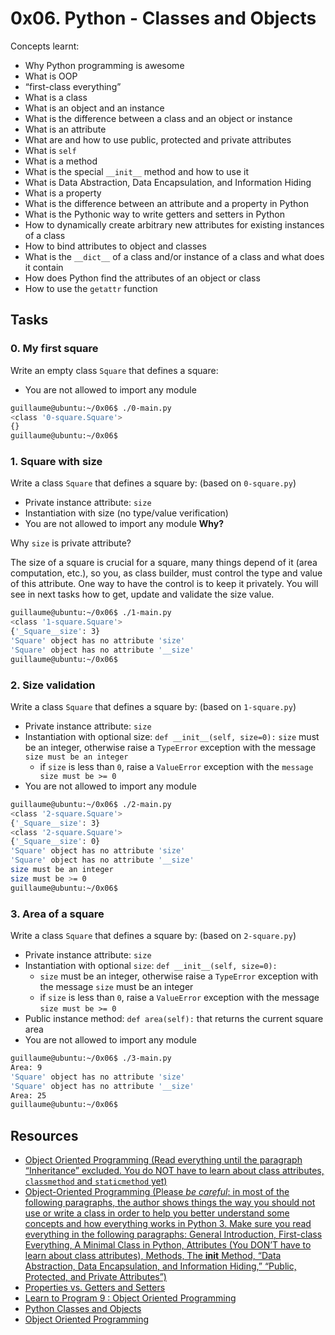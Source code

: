 # 0x06. Python - Classes and Objects
Concepts learnt:
- Why Python programming is awesome
- What is OOP
- “first-class everything”
- What is a class
- What is an object and an instance
- What is the difference between a class and an object or instance
- What is an attribute
- What are and how to use public, protected and private attributes
- What is `self`
- What is a method
- What is the special `__init__` method and how to use it
- What is Data Abstraction, Data Encapsulation, and Information Hiding
- What is a property
- What is the difference between an attribute and a property in Python
- What is the Pythonic way to write getters and setters in Python
- How to dynamically create arbitrary new attributes for existing instances of a class
- How to bind attributes to object and classes
- What is the `__dict__` of a class and/or instance of a class and what does it contain
- How does Python find the attributes of an object or class
- How to use the `getattr` function

## Tasks
### 0. My first square
Write an empty class `Square` that defines a square:

- You are not allowed to import any module
```bash
guillaume@ubuntu:~/0x06$ ./0-main.py
<class '0-square.Square'>
{}
guillaume@ubuntu:~/0x06$ 
```
### 1. Square with size
Write a class `Square` that defines a square by: (based on `0-square.py`)

- Private instance attribute: `size`
- Instantiation with size (no type/value verification)
- You are not allowed to import any module
**Why?**

Why `size` is private attribute?

The size of a square is crucial for a square, many things depend of it (area computation, etc.), so you, as class builder, must control the type and value of this attribute. One way to have the control is to keep it privately. You will see in next tasks how to get, update and validate the size value.
```bash
guillaume@ubuntu:~/0x06$ ./1-main.py
<class '1-square.Square'>
{'_Square__size': 3}
'Square' object has no attribute 'size'
'Square' object has no attribute '__size'
guillaume@ubuntu:~/0x06$ 
```
### 2. Size validation
Write a class `Square` that defines a square by: (based on `1-square.py`)
    
- Private instance attribute: `size`
- Instantiation with optional size: `def __init__(self, size=0):`
`size` must be an integer, otherwise raise a `TypeError` exception with the message `size must be an integer`
    * if `size` is less than `0`, raise a `ValueError` exception with the `message size must be >= 0`
- You are not allowed to import any module
```bash
guillaume@ubuntu:~/0x06$ ./2-main.py
<class '2-square.Square'>
{'_Square__size': 3}
<class '2-square.Square'>
{'_Square__size': 0}
'Square' object has no attribute 'size'
'Square' object has no attribute '__size'
size must be an integer
size must be >= 0
guillaume@ubuntu:~/0x06$ 
```
### 3. Area of a square
Write a class `Square` that defines a square by: (based on `2-square.py`)

- Private instance attribute: `size`
- Instantiation with optional `size`: `def __init__(self, size=0):`
    * `size` must be an integer, otherwise raise a `TypeError` exception with the message `size` must be an integer
    * if `size` is less than `0`, raise a `ValueError` exception with the message `size must be >= 0`
- Public instance method: `def area(self):` that returns the current square area
- You are not allowed to import any module
```bash
guillaume@ubuntu:~/0x06$ ./3-main.py
Area: 9
'Square' object has no attribute 'size'
'Square' object has no attribute '__size'
Area: 25
guillaume@ubuntu:~/0x06$ 
``` 
### 
### 
### 
## Resources
- [Object Oriented Programming (Read everything until the paragraph “Inheritance” excluded. You do NOT have to learn about class attributes, `classmethod` and `staticmethod` yet)](https://python.swaroopch.com/oop.html)
- [Object-Oriented Programming (Please *be careful*: in most of the following paragraphs, the author shows things the way you should not use or write a class in order to help you better understand some concepts and how everything works in Python 3. Make sure you read everything in the following paragraphs: General Introduction, First-class Everything, A Minimal Class in Python, Attributes (You DON’T have to learn about class attributes), Methods, The __init__ Method, “Data Abstraction, Data Encapsulation, and Information Hiding,” “Public, Protected, and Private Attributes”)](https://python-course.eu/oop/object-oriented-programming.php)
- [Properties vs. Getters and Setters](https://python-course.eu/oop/properties-vs-getters-and-setters.php)
- [Learn to Program 9 : Object Oriented Programming](https://www.youtube.com/watch?v=1AGyBuVCTeE)
- [Python Classes and Objects](https://www.youtube.com/watch?v=apACNr7DC_s)
- [Object Oriented Programming](https://www.youtube.com/watch?v=-DP1i2ZU9gk)